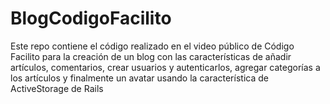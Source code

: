 # BlogCodigoFacilito
Este repo contiene el código realizado en el video público de Código Facilito para la creación de un blog con las características de añadir artículos, comentarios, crear usuarios y autenticarlos, agregar categorías a los artículos y finalmente un avatar usando la característica de ActiveStorage de Rails
